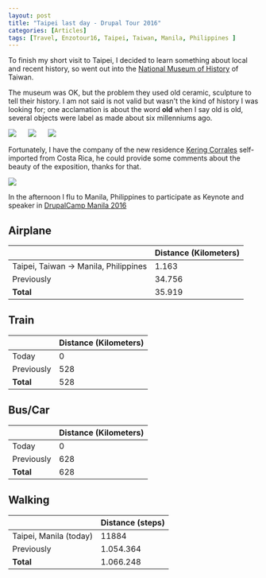 ```yaml
---
layout: post
title: "Taipei last day - Drupal Tour 2016"
categories: [Articles]
tags: [Travel, Enzotour16, Taipei, Taiwan, Manila, Philippines ]
---
```

To finish my short visit to Taipei, I decided to learn something about local and recent history, so went out into the [National Museum of History](https://en.wikipedia.org/wiki/National_Museum_of_History) of Taiwan.

The museum was OK, but the problem they used old ceramic, sculpture to tell their history. I am not said is not valid but wasn't the kind of history I was looking for; one acclamation is about the word **old** when I say old is old, several objects were label as made about six millenniums ago.

<img style="margin-right: 20px;" src="{{site.url }}/assets/img/taipei-museum-history-1.jpg"/>

<img style="margin-right: 20px;" src="{{site.url }}/assets/img/taipei-museum-history-2.jpg"/>

<img style="margin-right: 20px;" src="{{site.url }}/assets/img/taipei-museum-history-3.jpg"/>

Fortunately, I have the company of the new residence [Kering Corrales](https://www.linkedin.com/in/kering-corrales-89815683) self-imported from Costa Rica, he could provide some comments about the beauty of the exposition, thanks for that.

<img style="margin-right: 20px;" src="{{site.url }}/assets/img/taipei-museum-history-4.jpg"/>

In the afternoon I flu to Manila, Philippines to participate as Keynote and speaker in [DrupalCamp Manila 2016](2016.drupalcampmanila.com)

## Airplane
|  | Distance (Kilometers) |
|---|---|
| Taipei, Taiwan &#8594; Manila, Philippines |  1.163 | 
| Previously  | 34.756 |
| **Total**  | 35.919 |

## Train
|  | Distance (Kilometers) |
|---|---|
| Today |  0    |
| Previously  | 528 |
| **Total**  | 528 |

## Bus/Car
|  | Distance (Kilometers) |
|---|---|
| Today |  0    |
| Previously  | 628 |
| **Total**  | 628 |

## Walking
|  | Distance (steps) |
|---|---|
| Taipei, Manila (today) | 11884 |
| Previously  | 1.054.364 |
| **Total**  | 1.066.248|
